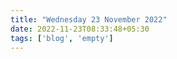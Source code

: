 ```yaml
---
title: "Wednesday 23 November 2022"
date: 2022-11-23T08:33:48+05:30
tags: ['blog', 'empty']
---
```


